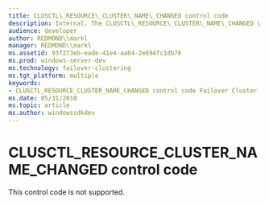 ```yaml
---
title: CLUSCTL\_RESOURCE\_CLUSTER\_NAME\_CHANGED control code
description: Internal. The CLUSCTL\_RESOURCE\_CLUSTER\_NAME\_CHANGED \ 32;control code is reserved for internal use only. It informs the core network name resource that the name of the cluster has changed.
audience: developer
author: REDMOND\\markl
manager: REDMOND\\markl
ms.assetid: 93f273eb-eade-41e4-aa64-2e694fc1db76
ms.prod: windows-server-dev
ms.technology: failover-clustering
ms.tgt_platform: multiple
keywords:
- CLUSCTL_RESOURCE_CLUSTER_NAME_CHANGED control code Failover Cluster
ms.date: 05/31/2018
ms.topic: article
ms.author: windowssdkdev
---
```


# CLUSCTL\_RESOURCE\_CLUSTER\_NAME\_CHANGED control code

This control code is not supported.

 

 




